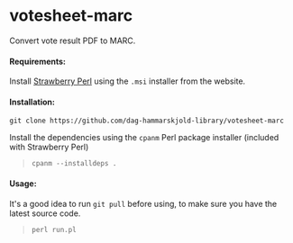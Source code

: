 # votesheet-marc
Convert vote result PDF to MARC.

#### Requirements:
Install [Strawberry Perl](http://strawberryperl.com/) using the `.msi` installer from the website.

#### Installation:
`git clone https://github.com/dag-hammarskjold-library/votesheet-marc`

Install the dependencies using the `cpanm` Perl package installer (included with Strawberry Perl)
> `cpanm --installdeps .`

#### Usage:
It's a good idea to run `git pull` before using, to make sure you have the latest source code.<br>

> `perl run.pl`


